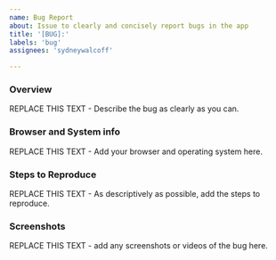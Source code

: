 ```yaml
---
name: Bug Report
about: Issue to clearly and concisely report bugs in the app
title: '[BUG]:'
labels: 'bug'
assignees: 'sydneywalcoff'

---
```


### Overview
REPLACE THIS TEXT - Describe the bug as clearly as you can.

### Browser and System info
REPLACE THIS TEXT - Add your browser and operating system here.

### Steps to Reproduce
REPLACE THIS TEXT - As descriptively as possible, add the steps to reproduce.

### Screenshots
REPLACE THIS TEXT - add any screenshots or videos of the bug here.

